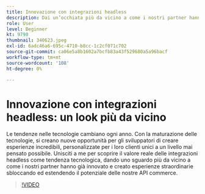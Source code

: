 ```yaml
---
title: Innovazione con integrazioni headless
description: Dai un’occhiata più da vicino a come i nostri partner hanno innovato e creato esperienze sfruttando ed estendendo il potenziale delle API di Adobe Commerce.
role: User
level: Beginner
kt: 9790
thumbnail: 340623.jpeg
exl-id: 6adc46a6-695c-4710-b8cc-1c2cf071c702
source-git-commit: ca06e5a8b1602a7bcfb83a43f529680a5a96bacf
workflow-type: tm+mt
source-wordcount: '108'
ht-degree: 0%

---
```


# Innovazione con integrazioni headless: un look più da vicino

Le tendenze nelle tecnologie cambiano ogni anno. Con la maturazione delle tecnologie, si creano nuove opportunità per gli sviluppatori di creare esperienze incredibili, personalizzate per i loro clienti unici a un livello mai pensato possibile. Unisciti a me per scoprire il valore reale delle integrazioni headless come tendenza tecnologica, dando uno sguardo più da vicino a come i nostri partner hanno già innovato e creato esperienze straordinarie sbloccando ed estendendo il potenziale delle nostre API commerce.

>[!VIDEO](https://video.tv.adobe.com/v/340623/?quality=12&learn=on)
